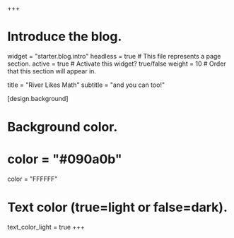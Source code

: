 +++
# Introduce the blog.
widget = "starter.blog.intro"
headless = true  # This file represents a page section.
active = true  # Activate this widget? true/false
weight = 10  # Order that this section will appear in.

title = "River Likes Math"
subtitle = "and you can too!"

[design.background]
  # Background color.
  # color = "#090a0b"
  color = "FFFFFF"

  # Text color (true=light or false=dark).
  text_color_light = true
+++
